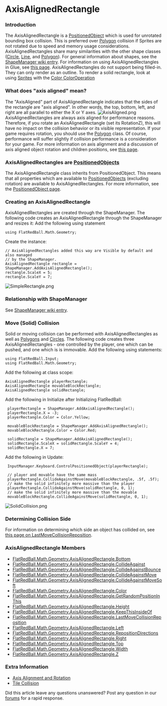 # AxisAlignedRectangle

### Introduction

The AxisAlignedRectangle is a [PositionedObject](../../../../../frb/docs/index.php) which is used for unrotated bounding box collision. This is preferred over [Polygon](../../../../../frb/docs/index.php) collision if Sprites are not rotated due to speed and memory usage considerations. AxisAlignedRectangles share many similarities with the other shape classes ([Circle](../../../../../frb/docs/index.php), [Line](../../../../../frb/docs/index.php), and [Polygon](../../../../../frb/docs/index.php)). For general information about shapes, see the [ShapeManager wiki entry](../../../../../frb/docs/index.php). For information on using AxisAlignedRectangles in Glue, see [this page](../../../../../frb/docs/index.php). AxisAlignedRectangles do not support being filled-in. They can only render as an outline. To render a solid rectangle, look at using [Sprites](../../../../../frb/docs/index.php) with the [Color ColorOperation](../../../../../frb/docs/index.php)

### What does "axis aligned" mean?

The "AxisAligned" part of AxisAlignedRectangle indicates that the sides of the rectangle are "axis aligned". In other words, the top, bottom, left, and right are all parallel to either the X or Y axes. ![AxisAligned.png](../../../../../.gitbook/assets/migrated\_media-AxisAligned.png) AxisAlignedRectangles are always axis aligned for performance reasons. Therefore, if you rotate an AxisAlignedRectangle (set its RotationZ), this will have no impact on the collision behavior or its visible representation. If your game requires rotation, you should use the [Polygon](../../../../../frb/docs/index.php) class. Of course, performance will suffer slightly if collision performance is a consideration for your game. For more information on axis alignment and a discussion of axis aligned object rotation and children positions, see [this page](../../../../../frb/docs/index.php).

### AxisAlignedRectangles are [PositionedObjects](../../../../../frb/docs/index.php)

The AxisAlignedRectangle class inherits from PositionedObject. This means that all properties which are available to [PositionedObjects](../../../../../frb/docs/index.php) (excluding rotation) are available to AxisAlignedRectangles. For more information, see the [PositionedObject page](../../../../../frb/docs/index.php).

### Creating an AxisAlignedRectangle

AxisAlignedRectangles are created through the ShapeManager. The following code creates an AxisAlignedRectangle through the ShapeManager and resizes it: Add the following using statement

```
using FlatRedBall.Math.Geometry;
```

Create the instance:

```
// AxisAlignedRectangles added this way are Visible by default and also managed
// by the ShapeManager.
AxisAlignedRectangle rectangle = ShapeManager.AddAxisAlignedRectangle();
rectangle.ScaleX = 5;
rectangle.ScaleY = 7;
```

![SimpleRectangle.png](../../../../../.gitbook/assets/migrated\_media-SimpleRectangle.png)

### Relationship with ShapeManager

See [ShapeManager wiki entry](../../../../../frb/docs/index.php).

### Move (Solid) Collision

Solid or moving collision can be performed with AxisAlignedRectangles as well as [Polygons](../../../../../frb/docs/index.php) and [Circles](../../../../../frb/docs/index.php). The following code creates three AxisAlignedRectangles - one controlled by the player, one which can be pushed, and one which is is immovable. Add the following using statements:

```
using FlatRedBall.Input;
using FlatRedBall.Math.Geometry;
```

Add the following at class scope:

```
AxisAlignedRectangle playerRectangle;
AxisAlignedRectangle movableBlockRectangle;
AxisAlignedRectangle solidRectangle;
```

Add the following in Initialize after Initializing FlatRedBall:

```
 playerRectangle = ShapeManager.AddAxisAlignedRectangle();
 playerRectangle.X = -3;
 playerRectangle.Color = Color.Yellow;

 movableBlockRectangle = ShapeManager.AddAxisAlignedRectangle();
 movableBlockRectangle.Color = Color.Red;

 solidRectangle = ShapeManager.AddAxisAlignedRectangle();
 solidRectangle.ScaleX = solidRectangle.ScaleY = 4;
 solidRectangle.X = 7;
```

Add the following in Update:

```
 InputManager.Keyboard.ControlPositionedObject(playerRectangle);

 // player and movable have the same mass
 playerRectangle.CollideAgainstMove(movableBlockRectangle, .5f, .5f);
 // make the solid infinitely more massive than the player
 playerRectangle.CollideAgainstMove(solidRectangle, 0, 1);
 // make the solid infinitely more massive than the movable
 movableBlockRectangle.CollideAgainstMove(solidRectangle, 0, 1);
```

![SolidCollision.png](../../../../../.gitbook/assets/migrated\_media-SolidCollision.png)

### Determining Collision Side

For information on determining which side an object has collided on, see [this page on LastMoveCollisionReposition](../../../../../frb/docs/index.php).

### AxisAlignedRectangle Members

* [FlatRedBall.Math.Geometry.AxisAlignedRectangle.Bottom](../../../../../frb/docs/index.php)
* [FlatRedBall.Math.Geometry.AxisAlignedRectangle.CollideAgainst](../../../../../frb/docs/index.php)
* [FlatRedBall.Math.Geometry.AxisAlignedRectangle.CollideAgainstBounce](../../../../../frb/docs/index.php)
* [FlatRedBall.Math.Geometry.AxisAlignedRectangle.CollideAgainstMove](../../../../../frb/docs/index.php)
* [FlatRedBall.Math.Geometry.AxisAlignedRectangle.CollideAgainstMoveSoft](../../../../../frb/docs/index.php)
* [FlatRedBall.Math.Geometry.AxisAlignedRectangle.Color](../../../../../frb/docs/index.php)
* [FlatRedBall.Math.Geometry.AxisAlignedRectangle.GetRandomPositionInThis](../../../../../frb/docs/index.php)
* [FlatRedBall.Math.Geometry.AxisAlignedRectangle.Height](../../../../../frb/docs/index.php)
* [FlatRedBall.Math.Geometry.AxisAlignedRectangle.KeepThisInsideOf](../../../../../frb/docs/index.php)
* [FlatRedBall.Math.Geometry.AxisAlignedRectangle.LastMoveCollisionReposition](../../../../../frb/docs/index.php)
* [FlatRedBall.Math.Geometry.AxisAlignedRectangle.Left](../../../../../frb/docs/index.php)
* [FlatRedBall.Math.Geometry.AxisAlignedRectangle.RepositionDirections](../../../../../frb/docs/index.php)
* [FlatRedBall.Math.Geometry.AxisAlignedRectangle.Right](../../../../../frb/docs/index.php)
* [FlatRedBall.Math.Geometry.AxisAlignedRectangle.Top](../../../../../frb/docs/index.php)
* [FlatRedBall.Math.Geometry.AxisAlignedRectangle.Width](../../../../../frb/docs/index.php)
* [FlatRedBall.Math.Geometry.AxisAlignedRectangle.Z](../../../../../frb/docs/index.php)

### Extra Information

* [Axis Alignment and Rotation](../../../../../frb/docs/index.php)
* [Tile Collision](../../../../../frb/docs/index.php)

Did this article leave any questions unanswered? Post any question in our [forums](../../../../../frb/forum.md) for a rapid response.
